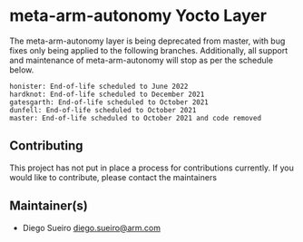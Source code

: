 meta-arm-autonomy Yocto Layer
=============================

The meta-arm-autonomy layer is being deprecated from master, with bug fixes
only being applied to the following branches. Additionally, all support and
maintenance of meta-arm-autonomy will stop as per the schedule below.

    honister: End-of-life scheduled to June 2022
    hardknot: End-of-life scheduled to December 2021
    gatesgarth: End-of-life scheduled to October 2021
    dunfell: End-of-life scheduled to October 2021
    master: End-of-life scheduled to October 2021 and code removed


Contributing
------------
This project has not put in place a process for contributions currently. If you
would like to contribute, please contact the maintainers


Maintainer(s)
-------------
* Diego Sueiro <diego.sueiro@arm.com>

